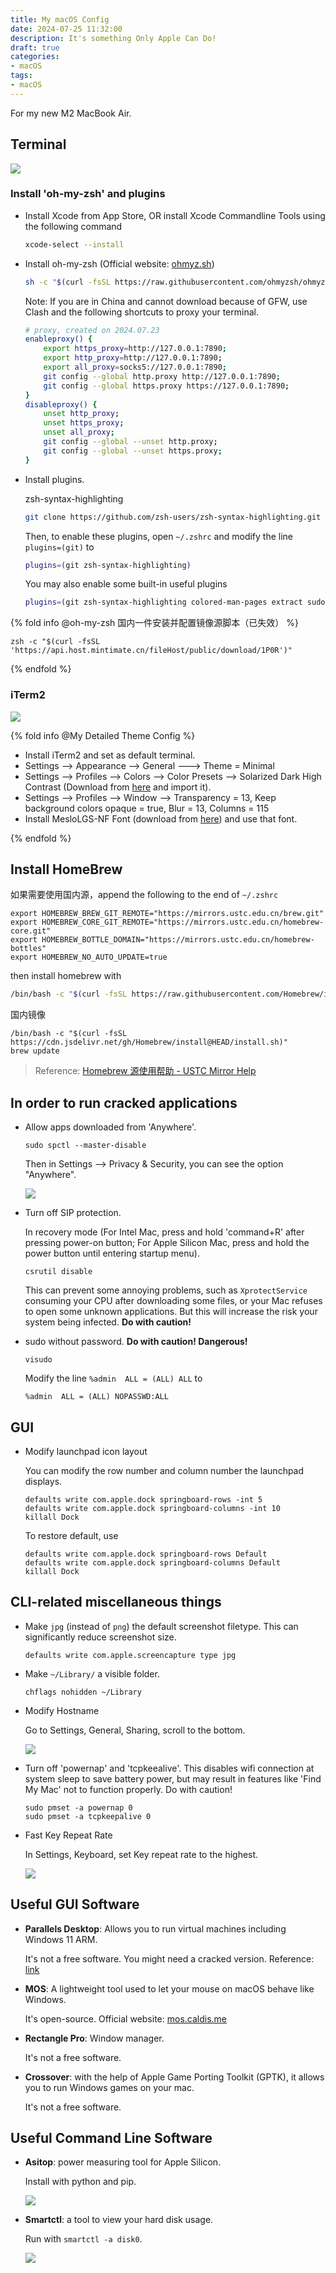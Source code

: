 ```yaml
---
title: My macOS Config
date: 2024-07-25 11:32:00
description: It's something Only Apple Can Do!
draft: true
categories: 
- macOS
tags:
- macOS
---
```


For my new M2 MacBook Air.

## Terminal

![](32_macos/iterm2.png)

### Install 'oh-my-zsh' and plugins

- Install Xcode from App Store, OR install Xcode Commandline Tools using the following command

  ```sh
  xcode-select --install
  ```

- Install oh-my-zsh (Official website: [ohmyz.sh](https://ohmyz.sh))

  ```sh
  sh -c "$(curl -fsSL https://raw.githubusercontent.com/ohmyzsh/ohmyzsh/master/tools/install.sh)"
  ```

  Note: If you are in China and cannot download because of GFW, use Clash and the following shortcuts to proxy your terminal.

  ```sh
  # proxy, created on 2024.07.23
  enableproxy() {
      export https_proxy=http://127.0.0.1:7890;
      export http_proxy=http://127.0.0.1:7890;
      export all_proxy=socks5://127.0.0.1:7890;
      git config --global http.proxy http://127.0.0.1:7890;
      git config --global https.proxy https://127.0.0.1:7890;
  }
  disableproxy() {
      unset http_proxy;
      unset https_proxy;
      unset all_proxy;
      git config --global --unset http.proxy;
      git config --global --unset https.proxy;
  }
  ```

- Install plugins. 

  zsh-syntax-highlighting

  ```sh
  git clone https://github.com/zsh-users/zsh-syntax-highlighting.git ${ZSH_CUSTOM:-~/.oh-my-zsh/custom}/plugins/zsh-syntax-highlighting
  ```

  Then, to enable these plugins, open `~/.zshrc` and modify the line `plugins=(git)` to 

  ```sh
  plugins=(git zsh-syntax-highlighting)
  ```

  You may also enable some built-in useful plugins

  ```sh
  plugins=(git zsh-syntax-highlighting colored-man-pages extract sudo z)
  ```
  
  

{% fold info @oh-my-zsh 国内一件安装并配置镜像源脚本（已失效） %}

```shell
zsh -c "$(curl -fsSL 'https://api.host.mintimate.cn/fileHost/public/download/1P0R')"
```

{% endfold %}

### iTerm2 

![](32_macos/iterm2.png)

{% fold info @My Detailed Theme Config %}

- Install iTerm2 and set as default terminal.
- Settings --> Appearance --> General ---> Theme = Minimal
- Settings --> Profiles --> Colors --> Color Presets --> Solarized Dark High Contrast (Download from [here](https://github.com/mbadolato/iTerm2-Color-Schemes/blob/master/schemes/Solarized%20Dark%20Higher%20Contrast.itermcolors) and import it). 
- Settings --> Profiles --> Window --> Transparency = 13, Keep background colors opaque = true, Blur = 13, Columns = 115
- Install MesloLGS-NF Font (download from [here](https://github.com/romkatv/dotfiles-public/tree/master/.local/share/fonts/NerdFonts)) and use that font.

{% endfold %}



## Install HomeBrew

如果需要使用国内源，append the following to the end of `~/.zshrc`

```shell
export HOMEBREW_BREW_GIT_REMOTE="https://mirrors.ustc.edu.cn/brew.git"
export HOMEBREW_CORE_GIT_REMOTE="https://mirrors.ustc.edu.cn/homebrew-core.git"
export HOMEBREW_BOTTLE_DOMAIN="https://mirrors.ustc.edu.cn/homebrew-bottles"
export HOMEBREW_NO_AUTO_UPDATE=true
```

then install homebrew with 

```sh
/bin/bash -c "$(curl -fsSL https://raw.githubusercontent.com/Homebrew/install/HEAD/install.sh)"
```

国内镜像

```shell
/bin/bash -c "$(curl -fsSL https://cdn.jsdelivr.net/gh/Homebrew/install@HEAD/install.sh)"
brew update
```

> Reference: [Homebrew 源使用帮助 - USTC Mirror Help](https://mirrors.ustc.edu.cn/help/brew.git.html)



## In order to run cracked applications

- Allow apps downloaded from 'Anywhere'. 

  ```shell
  sudo spctl --master-disable
  ```

  Then in Settings --> Privacy & Security, you can see the option "Anywhere".

  ![](32_macos/spctl-master-disable.jpg)

- Turn off SIP protection. 

  In recovery mode (For Intel Mac, press and hold 'command+R' after pressing power-on button; For Apple Silicon Mac, press and hold the power button until entering startup menu). 

  ```shell
  csrutil disable
  ```

  This can prevent some annoying problems, such as `XprotectService` consuming your CPU after downloading some files, or your Mac refuses to open some unknown applications. But this will increase the risk your system being infected. **Do with caution!**

- sudo without password. **Do with caution! Dangerous!**

  ```shell
  visudo
  ```

  Modify the line `%admin  ALL = (ALL) ALL` to 

  ```shell
  %admin  ALL = (ALL) NOPASSWD:ALL
  ```



## GUI

- Modify launchpad icon layout

  You can modify the row number and column number the launchpad displays. 

  ```shell
  defaults write com.apple.dock springboard-rows -int 5
  defaults write com.apple.dock springboard-columns -int 10
  killall Dock
  ```

  To restore default, use

  ```shell
  defaults write com.apple.dock springboard-rows Default 
  defaults write com.apple.dock springboard-columns Default 
  killall Dock
  ```



## CLI-related miscellaneous things

- Make `jpg` (instead of `png`) the default screenshot filetype. This can significantly reduce screenshot size.

    ```shell
    defaults write com.apple.screencapture type jpg
    ```
    
- Make `~/Library/` a visible folder.

    ```shell
    chflags nohidden ~/Library
    ```

- Modify Hostname

    Go to Settings, General, Sharing, scroll to the bottom.
    
    ![](32_macos/modify-hostname.jpg)
    
- Turn off 'powernap' and 'tcpkeealive'. This disables wifi connection at system sleep to save battery power, but may result in features like 'Find My Mac' not to function properly. Do with caution!

    ```shell
    sudo pmset -a powernap 0
    sudo pmset -a tcpkeepalive 0
    ```

- Fast Key Repeat Rate

  In Settings, Keyboard, set Key repeat rate to the highest.

  ![](32_macos/key-repeat-rate.jpg)

## Useful GUI Software

- **Parallels Desktop**: Allows you to run virtual machines including Windows 11 ARM.

  It's not a free software. You might need a cracked version. Reference: [link](https://www.luoxx.top/archives/pd-18-active?cid=162)

- **MOS**: A lightweight tool used to let your mouse on macOS behave like Windows.

  It's open-source. Official website: [mos.caldis.me](https://mos.caldis.me)

- **Rectangle Pro**: Window manager.

  It's not a free software.

- **Crossover**: with the help of Apple Game Porting Toolkit (GPTK), it allows you to run Windows games on your mac.

  It's not a free software. 



## Useful Command Line Software

- **Asitop**: power measuring tool for Apple Silicon.

  Install with python and pip.

  ![](32_macos/asitop.png)

- **Smartctl**: a tool to view your hard disk usage.

  Run with `smartctl -a disk0`.

  ![](32_macos/smartctl.png)



